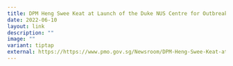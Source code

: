 ```yaml
---
title: DPM Heng Swee Keat at Launch of the Duke NUS Centre for Outbreak Preparedness
date: 2022-06-10
layout: link
description: ""
image: ""
variant: tiptap
external: https://https://www.pmo.gov.sg/Newsroom/DPM-Heng-Swee-Keat-at-Launch-of-the-Duke-NUS-Centre-for-Outbreak-Preparedness
---
```

